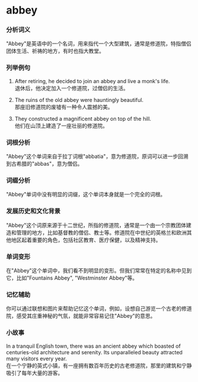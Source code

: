 # abbey

### 分析词义

  

"Abbey"是英语中的一个名词，用来指代一个大型建筑，通常是修道院，特指僧侣团体生活、祈祷的地方，有时也指大教堂。

  

### 列举例句

  

1.  After retiring, he decided to join an abbey and live a monk's life.  
    退休后，他决定加入一个修道院，过僧侣的生活。
    
      
    
2.  The ruins of the old abbey were hauntingly beautiful.  
    那座旧修道院的废墟有一种令人震撼的美。
    
      
    
3.  They constructed a magnificent abbey on top of the hill.  
    他们在山顶上建造了一座壮丽的修道院。
    
      
    

  

### 词根分析

  

"Abbey"这个单词来自于拉丁词根"abbatia"，意为修道院，原词可以进一步回溯到古希腊的"abbas"，意为僧侣。

  

### 词缀分析

  

"Abbey"单词中没有明显的词缀，这个单词本身就是一个完全的词根。

  

### 发展历史和文化背景

  

"Abbey"这个词原来源于十二世纪，所指的修道院，通常是一个由一个宗教团体建造和管理的地方，比如基督教的僧侣、教士等。修道院在中世纪的英格兰和欧洲其他地区起着重要的角色，包括社区教育、医疗保健，以及精神支持。

  

### 单词变形

  

在"Abbey"这个单词中，我们看不到明显的变形。但我们常常在特定的名称中见到它，比如"Fountains Abbey", "Westminster Abbey"等。

  

### 记忆辅助

  

你可以通过联想和图片来帮助记忆这个单词，例如，设想自己游览一个古老的修道院，感受其庄重神秘的气氛，就能非常容易记住"Abbey"的意思。

  

### 小故事

  

In a tranquil English town, there was an ancient abbey which boasted of centuries-old architecture and serenity. Its unparalleled beauty attracted many visitors every year.  
在一个宁静的英式小镇，有一座拥有数百年历史的古老修道院，那里的建筑和宁静吸引了每年大量的游客。
